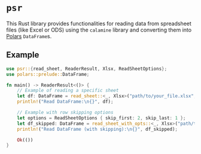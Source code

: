 # `psr`

This Rust library provides functionalities for reading data from spreadsheet files (like Excel or ODS) using the `calamine` library and converting them into [Polars](https://pola.rs/) `DataFrame`s.

## Example

```rust
use psr::{read_sheet, ReaderResult, Xlsx, ReadSheetOptions};
use polars::prelude::DataFrame;

fn main() -> ReaderResult<()> {
    // Example of reading a specific sheet
    let df: DataFrame = read_sheet::<_, Xlsx>("path/to/your_file.xlsx", "SheetName")?;
    println!("Read DataFrame:\n{}", df);

    // Example with row skipping options
    let options = ReadSheetOptions { skip_first: 2, skip_last: 1 };
    let df_skipped: DataFrame = read_sheet_with_opts::<_, Xlsx>("path/to/your_file.xlsx", "SheetName", options)?;
    println!("Read DataFrame (with skipping):\n{}", df_skipped);

    Ok(())
}
```
